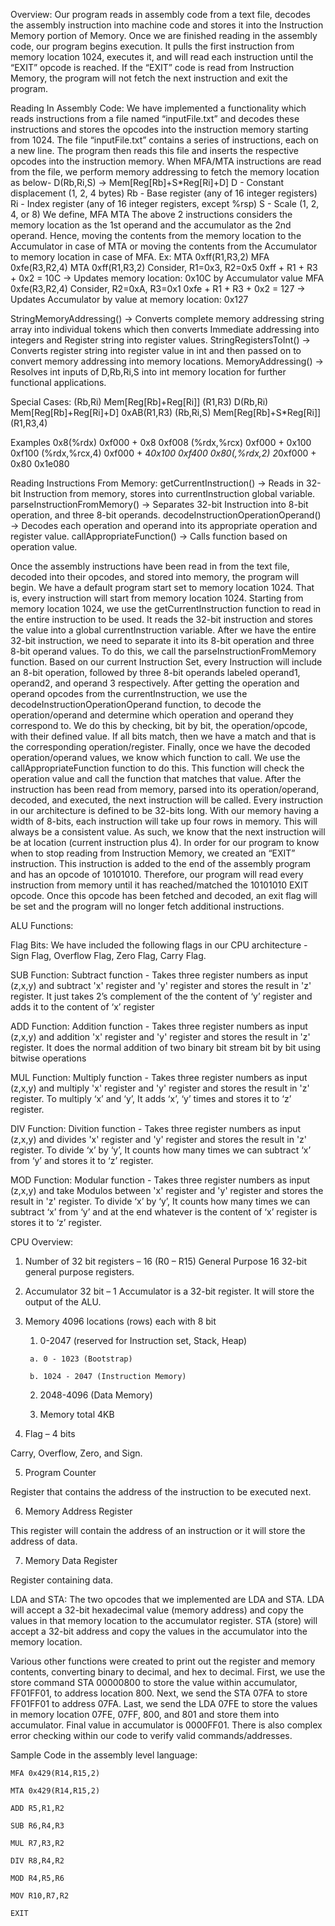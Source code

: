 Overview:
Our program reads in assembly code from a text file, decodes the assembly instruction into machine code and stores it into the Instruction Memory portion of Memory. Once we are finished reading in the assembly code, our program begins execution. It pulls the first instruction from memory location 1024, executes it, and will read each instruction until the “EXIT” opcode is reached. If the “EXIT” code is read from Instruction Memory, the program will not fetch the next instruction and exit the program.

Reading In Assembly Code:
We have implemented a functionality which reads instructions from a file named “inputFile.txt” and decodes these instructions and stores the opcodes into the instruction memory starting from 1024. 
The file “inputFile.txt” contains a series of instructions, each on a new line. The program then reads this file and inserts the respective opcodes into the instruction memory. 
When MFA/MTA instructions are read from the file, we perform memory addressing to fetch the memory location as below-
D(Rb,Ri,S) → Mem[Reg[Rb]+S*Reg[Ri]+D] 
D - Constant displacement (1, 2, 4 bytes) 
Rb - Base register (any of 16 integer registers) 
Ri - Index register (any of 16 integer registers, except %rsp)
S - Scale (1, 2, 4, or 8)
We define,
MFA <complete memory address>
MTA <complete memory address>
The above 2 instructions considers the memory location as the 1st operand and the accumulator as the 2nd operand. Hence, moving the contents from the memory location to the Accumulator in case of MTA or moving the contents from the Accumulator to memory location in case of MFA.
Ex: 
MTA 0xff(R1,R3,2)
MFA 0xfe(R3,R2,4)
MTA 0xff(R1,R3,2)
Consider, R1=0x3, R2=0x5
0xff + R1 + R3 + 0x2 = 10C
→ Updates memory location: 0x10C by Accumulator value
MFA 0xfe(R3,R2,4)
Consider, R2=0xA, R3=0x1
0xfe + R1 + R3 + 0x2 = 127
→ Updates Accumulator by value at memory location: 0x127
    
StringMemoryAddressing() → Converts complete memory addressing string array into individual tokens which then converts Immediate addressing into integers and Register string into register values.
StringRegistersToInt() → Converts register string into register value in int and then passed on to convert memory addressing into memory locations.
MemoryAddressing() → Resolves int inputs of D,Rb,Ri,S into int memory location for further functional applications.
    
Special Cases:
(Rb,Ri) Mem[Reg[Rb]+Reg[Ri]] (R1,R3)
D(Rb,Ri) Mem[Reg[Rb]+Reg[Ri]+D] 0xAB(R1,R3)
(Rb,Ri,S) Mem[Reg[Rb]+S*Reg[Ri]] (R1,R3,4)

Examples
0x8(%rdx) 0xf000 + 0x8 0xf008
(%rdx,%rcx) 0xf000 + 0x100 0xf100
(%rdx,%rcx,4) 0xf000 + 4*0x100 0xf400
0x80(,%rdx,2) 2*0xf000 + 0x80 0x1e080
    
Reading Instructions From Memory:
getCurrentInstruction() → Reads in 32-bit Instruction from memory, stores into currentInstruction global variable.
parseInstructionFromMemory() → Separates 32-bit Instruction into 8-bit operation, and three 8-bit operands.
decodeInstructionOperationOperand() → Decodes each operation and operand into its appropriate operation and register value.
callAppropriateFunction() → Calls function based on operation value.

Once the assembly instructions have been read in from the text file, decoded into their opcodes,
and stored into memory, the program will begin.
We have a default program start set to memory location 1024. That is, every instruction will start from memory location 1024.
Starting from memory location 1024, we use the getCurrentInstruction function to read in the entire instruction to be used. It reads the 32-bit instruction and stores the value into a global currentInstruction variable. After we have the entire 32-bit instruction, we need to separate it into its 8-bit operation and three 8-bit operand values.
To do this, we call the parseInstructionFromMemory function. Based on our current Instruction Set, every Instruction will include an 8-bit operation, followed by three 8-bit operands labeled operand1, operand2, and operand 3 respectively.
After getting the operation and operand opcodes from the currentInstruction, we use the decodeInstructionOperationOperand function, to decode the operation/operand and determine which operation and operand they correspond to. We do this by checking, bit by bit, the operation/opcode, with their defined value. If all bits match, then we have a match and that is the corresponding operation/register.
Finally, once we have the decoded operation/operand values, we know which function to call. We use the callAppropriateFunction function to do this. This function will check the operation value and call the function that matches that value.
After the instruction has been read from memory, parsed into its operation/operand, decoded, and executed, the next instruction will be called. Every instruction in our architecture is defined to be 32-bits long. With our memory having a width of 8-bits, each instruction will take up four rows in memory. This will always be a consistent value. As such, we know that the next instruction will be at location (current instruction plus 4).
In order for our program to know when to stop reading from Instruction Memory, we created an “EXIT” instruction. This instruction is added to the end of the assembly program and has an opcode of 10101010. Therefore, our program will read every instruction from memory until it has reached/matched the 10101010 EXIT opcode. Once this opcode has been fetched and decoded, an exit flag will be set and the program will no longer fetch additional instructions.

ALU Functions:
    
Flag Bits: We have included the following flags in our CPU architecture - Sign Flag, Overflow Flag, Zero Flag, Carry Flag.

SUB Function: Subtract function - Takes three register numbers as input (z,x,y) and subtract 'x' register and 'y' register and stores the result in 'z' register. It just takes 2’s complement of the the content of ‘y’ register and adds it to the content of ‘x’ register

ADD Function: Addition function - Takes three register numbers as input (z,x,y) and addition 'x' register and 'y' register and stores the result in 'z' register. It does the normal addition of two binary bit stream bit by bit using bitwise operations

MUL Function: Multiply function - Takes three register numbers as input (z,x,y) and multiply 'x' register and 'y' register and stores the result in 'z' register. To multiply ‘x’ and ‘y’, It adds ‘x’, ‘y’ times and stores it to ‘z’ register.

DIV Function: Divition function - Takes three register numbers as input (z,x,y) and divides 'x' register and 'y' register and stores the result in 'z' register. To divide ‘x’ by ‘y’, It counts how many times we can subtract ‘x’ from ‘y’ and stores it to ‘z’ register.

MOD Function: Modular function - Takes three register numbers as input (z,x,y) and take Modulos between 'x' register and 'y' register and stores the result in 'z' register. To divide ‘x’ by ‘y’, It counts how many times we can subtract ‘x’ from ‘y’ and at the end whatever is the content of ‘x’ register is stores it to ‘z’ register.

CPU Overview:

1) Number of 32 bit registers – 16 (R0 – R15) General Purpose 16 32-bit general purpose registers.

2) Accumulator 32 bit – 1 Accumulator is a 32-bit register. It will store the output of the ALU.

3) Memory 4096 locations (rows) each with 8 bit

      1. 0-2047 (reserved for Instruction set, Stack, Heap)

        a. 0 - 1023 (Bootstrap)

        b. 1024 - 2047 (Instruction Memory)

      2. 2048-4096 (Data Memory)

      3. Memory total 4KB

4) Flag – 4 bits

  Carry, Overflow, Zero, and Sign.

5) Program Counter

  Register that contains the address of the instruction to be executed next.

6) Memory Address Register

  This register will contain the address of an instruction or it will store the address of data.

7) Memory Data Register

  Register containing data.
      

LDA and STA: 
    The two opcodes that we implemented are LDA and STA. LDA will accept a 32-bit hexadecimal
    value (memory address) and copy the values in that memory location to the accumulator
    register. STA (store) will accept a 32-bit address and copy the values in the accumulator into the
    memory location.

Various other functions were created to print out the register and memory contents, converting
binary to decimal, and hex to decimal.
First, we use the store command STA 00000800 to store the value within accumulator,
FF01FF01, to address location 800. Next, we send the STA 07FA to store FF01FF01 to address
07FA. Last, we send the LDA 07FE to store the values in memory location 07FE, 07FF, 800,
and 801 and store them into accumulator. Final value in accumulator is 0000FF01. There is also
complex error checking within our code to verify valid commands/addresses.

Sample Code in the assembly level language:
    
    MFA 0x429(R14,R15,2)

    MTA 0x429(R14,R15,2)

    ADD R5,R1,R2

    SUB R6,R4,R3

    MUL R7,R3,R2

    DIV R8,R4,R2

    MOD R4,R5,R6

    MOV R10,R7,R2

    EXIT
 
